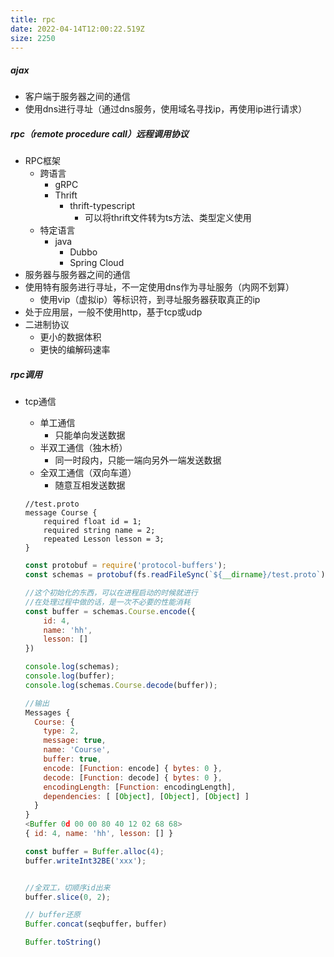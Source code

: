 ```yaml
---
title: rpc
date: 2022-04-14T12:00:22.519Z
size: 2250
---
```

##### ajax

- 客户端于服务器之间的通信
- 使用dns进行寻址（通过dns服务，使用域名寻找ip，再使用ip进行请求）

##### rpc（remote procedure call）远程调用协议

- RPC框架
  - 跨语言
    - gRPC
    - Thrift
      - thrift-typescript
        - 可以将thrift文件转为ts方法、类型定义使用
  - 特定语言
    - java
      - Dubbo
      - Spring Cloud
- 服务器与服务器之间的通信
- 使用特有服务进行寻址，不一定使用dns作为寻址服务（内网不划算）
  - 使用vip（虚拟ip）等标识符，到寻址服务器获取真正的ip
- 处于应用层，一般不使用http，基于tcp或udp
- 二进制协议
  - 更小的数据体积
  - 更快的编解码速率

##### rpc调用

- tcp通信

  - 单工通信
    - 只能单向发送数据
  - 半双工通信（独木桥）
    - 同一时段内，只能一端向另外一端发送数据
  - 全双工通信（双向车道）
    - 随意互相发送数据

  ```
  //test.proto
  message Course {
      required float id = 1;
      required string name = 2;
      repeated Lesson lesson = 3;
  }
  ```

  ```javascript
  const protobuf = require('protocol-buffers');
  const schemas = protobuf(fs.readFileSync(`${__dirname}/test.proto`));
  
  //这个初始化的东西，可以在进程启动的时候就进行
  //在处理过程中做的话，是一次不必要的性能消耗
  const buffer = schemas.Course.encode({
      id: 4,
      name: 'hh',
      lesson: []
  })
  
  console.log(schemas);
  console.log(buffer);
  console.log(schemas.Course.decode(buffer));
  
  //输出
  Messages {
    Course: {
      type: 2,
      message: true,
      name: 'Course',
      buffer: true,
      encode: [Function: encode] { bytes: 0 },
      decode: [Function: decode] { bytes: 0 },
      encodingLength: [Function: encodingLength],
      dependencies: [ [Object], [Object], [Object] ]
    }
  }
  <Buffer 0d 00 00 80 40 12 02 68 68>
  { id: 4, name: 'hh', lesson: [] }
  ```

  ```javascript
  const buffer = Buffer.alloc(4);
  buffer.writeInt32BE('xxx');
  
  
  //全双工，切顺序id出来
  buffer.slice(0, 2);
  
  // buffer还原
  Buffer.concat(seqbuffer，buffer)
  
  Buffer.toString()
  ```

  
